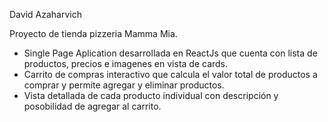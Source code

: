 David Azaharvich

Proyecto de tienda pizzeria Mamma Mia.

* Single Page Aplication desarrollada en ReactJs que cuenta con lista de productos, precios e imagenes en vista de cards. 
* Carrito de compras interactivo que calcula el valor total de productos a comprar y permite agregar y eliminar productos.
* Vista detallada de cada producto individual con descripción y posobilidad de agregar al carrito.